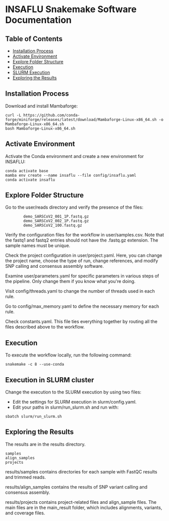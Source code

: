 # INSAFLU Snakemake Software Documentation

## Table of Contents

- [Installation Process](#installation-process)
- [Activate Environment](#activate-environment)
- [Explore Folder Structure](#explore-folder-structure)
- [Execution](#execution)
- [SLURM Execution](#execution-in-slurm-cluster)
- [Exploring the Results](#exploring-the-results)

## Installation Process

Download and install Mambaforge:

```shell
curl -L https://github.com/conda-forge/miniforge/releases/latest/download/Mambaforge-Linux-x86_64.sh -o Mambaforge-Linux-x86_64.sh
bash Mambaforge-Linux-x86_64.sh
```
## Activate Environment

Activate the Conda environment and create a new environment for INSAFLU:

```shell
conda activate base
mamba env create --name insaflu --file config/insaflu.yaml
conda activate insaflu
```
## Explore Folder Structure

Go to the user/reads directory and verify the presence of the files:
``` 
        demo_SARSCoV2_001_1P.fastq.gz
        demo_SARSCoV2_002_1P.fastq.gz
        demo_SARSCoV2_100.fastq.gz
```
Verify the configuration files for the workflow in user/samples.csv. Note that the fastq1 and fastq2 entries should not have the .fastq.gz extension. The sample names must be unique.

Check the project configuration in user/project.yaml. Here, you can change the project name, choose the type of run, change references, and modify SNP calling and consensus assembly software.

Examine user/parameters.yaml for specific parameters in various steps of the pipeline. Only change them if you know what you're doing.

Visit config/threads.yaml to change the number of threads used in each rule.

Go to config/max_memory.yaml to define the necessary memory for each rule.

Check constants.yaml. This file ties everything together by routing all the files described above to the workflow.

## Execution

To execute the workflow locally, run the following command:

```shell
snakemake -c 8 --use-conda
```

## Execution in SLURM cluster

Change the execution to the SLURM execution by using two files:

- Edit the settings for SLURM execution in slurm/config.yaml.
- Edit your paths in slurm/run_slurm.sh and run with:

```shell
sbatch slurm/run_slurm.sh
```

## Exploring the Results

The results are in the results directory.
```shell
samples
align_samples
projects
```


results/samples contains directories for each sample with FastQC results and trimmed reads.

results/align_samples contains the results of SNP variant calling and consensus assembly.

results/projects contains project-related files and align_sample files. The main files are in the main_result folder, which includes alignments, variants, and coverage files.


